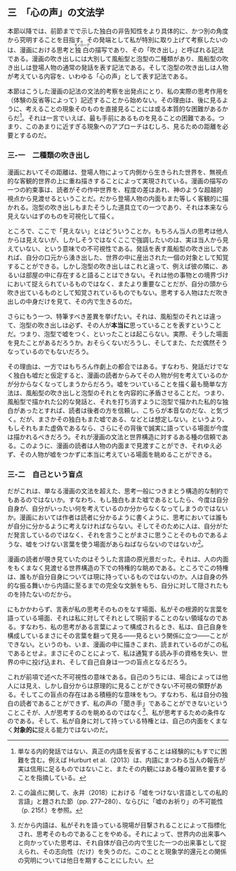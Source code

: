 ## 三　「心の声」の文法学

本節以降では、前節までで示した独白の非告知性をより具体的に、かつ別の角度から究明することを目指す。その発端として私が特別に取り上げて考察したいのは、漫画における思考と<ruby>独白<rp>［</rp><rt>モノローグ</rt><rp>］</rp></ruby>の描写であり、その「吹き出し」と呼ばれる記法である。漫画の吹き出しには大別して風船型と泡型の二種類があり、風船型の吹き出しは登場人物の通常の発話を表す記法である。そして泡型の吹き出しは人物が考えている内容を、いわゆる「心の声」として表す記法である。

本節はこうした漫画の記法の文法的考察を出発点にとり、私の実際の思考作用を（体験の反省等によって）記述することから始めない。その理由は、後に見るように、考えることの現象そのものを直接見ることには或る本質的な困難があるからだ[^3]。それは一言でいえば、最も手前にあるものを見ることの困難である。つまり、このあまりに近すぎる現象へのアプローチはむしろ、見るための距離を必要とするのだ。

[^3]: 単なる内的発話ではない、真正の内語を反省することは経験的にもすでに困難を含む。例えば Hurburt et al.（2013）は、内語にまつわる当人の報告が実は信用に足るものではないこと、またその内観にはある種の習熟を要することを指摘している。

### 三-一　二種類の吹き出し

漫画においてその距離は、登場人物によって内側から生きられた世界を、無視点的な客観的世界の上に重ね描きすることによって実現されている。漫画の描写の一つの約束事は、読者がその作中世界を、程度の差はあれ、神のような超越的視点から見渡せるということだ。だから登場人物の内面もまた等しく客観的に描かれる。泡型の吹き出しもまたそうした道具立ての一つであり、それは本来なら見えないはずのものを可視化して描く。

ところで、ここで「見えない」とはどういうことか。もちろん当人の思考は他人からは見えないが、しかしそうではなくここで強調したいのは、実は当人から見えていない、という意味での不可視性である。発話を表す風船型の吹き出しであれば、自分の口元から湧き出した、世界の中に産出された一個の対象として知覚することができる。しかし泡型の吹き出しはこれと違って、例えば彼の隣に、あるいは部屋の中に存在すると語ることはできない。それは他の事物との境界づけにおいて捉えられているものではなく、またより重要なことだが、自分の頭から吹き出ているものとして知覚されているものでもない。思考する人物はただ吹き出しの中身だけを見て、その内で生きるのだ。

さらにもう一つ、特筆すべき差異を挙げたい。それは、風船型のそれとは違って、泡型の吹き出しは必ず、その人が**本当に**思っていることを表すということだ。つまり、泡型で嘘をつく、といったことは起こらない。実際、そうした場面を見たことがあるだろうか。おそらくないだろうし、そしてまた、ただ偶然そうなっているのでもないだろう。

その理由は、一方ではもちろん作劇上の都合ではある。すなわち、発話だけでなく独白も嘘だと仮定すると、漫画の読者からみてその人物が何を考えているのかが分からなくなってしまうからだろう。嘘をついていることを描く最も簡単な方法は、風船型の吹き出しと泡型のそれとを内容的に矛盾させることだ。つまり、風船型で描かれた公的な発話と、それを打ち消すように泡型で描かれた私的な独白があったとすれば、読者は後者の方を信頼し、こちらが本音なのだな、と気づく。だが、まさかその独白もまた嘘である、などとは想定しない。というより、もしそれもまた虚偽であるなら、さらにその背後で誠実に語っている場面が今度は描かれるべきだろう。それが漫画の文法と世界構造に対するある種の信頼である。このように、漫画の読者は人物の内面まで見渡すことができ、それゆえ必ず、その人物が嘘をつかずに本当に考えている場面を眺めることができる。

### 三-二　自己という盲点

だがこれは、単なる漫画の文法を超えた、思考一般につきまとう構造的な制約でもあるのではないか。すなわち、もし独白もまた嘘であるとしたら、今度は自分自身が、自分がいったい何を考えているのか分からなくなってしまうのではないか。漫画においては作者は読者に分かるように書くように、思考においては誰もが自分に分かるように考えなければならない。そしてそのために人は、自分がただ発言しているのではなく、それを言うことがまさに思うことそのものであるような、嘘をつけない言葉を使う場面があらねばならないのではないか[^4]。

[^4]: この論点に関して、永井（2018）における「嘘をつけない言語としての私的言語」と題された節（pp. 277–280）、ならびに「嘘のお祈り」の不可能性（p. 215f.）を参照。

漫画の読者が覗き見ていたのはそうした言語の原光景だった。それは、人の内面をもくまなく見渡せる世界構造の下での特権的な眺めである。ところでこの特権は、誰もが自分自身については現に持っているものではないのか。人は自身の外的な振る舞いから内語に至るまでの完全な文脈をもち、自分に対して隠されたものを持たないのだから。

にもかかわらず、言表が私の思考そのものをなす場面、私がその根源的な言葉を語っている場面、それは私に対してそれとして現前することのない領域なのである。すなわち、私の思考がある言葉によって構成されるとき、私は、自己自身を構成しているまさにその言葉を翻って見る——見るという関係に立つ——ことができない。というのも、いま、漫画の中に描きこまれ、読まれているのがこの私であるとせよ。まさにそのことによって、私は通覧する読み手の資格を失い、世界の中に投げ込まれ、そして自己自身は一つの盲点となるだろう。

これが前項で述べた不可視性の意味である。自己のうちには、場合によっては他人には見え、しかし自分からは原理的に見ることができない不可視の領野がある。そしてこの盲点の存在はある積極的な意味をもつ。すなわち、私は自分の独白の読者であることができず、私の声の「聞き手」であることができないということこそが、人が思考するのを眺めるのではなく[^5]、私が思考するための条件なのである。そして、私が自身に対して持っている特権とは、自己の内面をくまなく**対象的に**捉える能力ではないのだ。

[^5]: だから内語は、私がそれを語っている現場が目撃されることによって指標化され、思考そのものであることをやめる。それによって、世界内の出来事へと向かっていた思考は、それ自体が自己の内で生じた一つの出来事として捉えられ、その志向性（だけ）を失うのだ。このことと現象学的還元との関係の究明については他日を期することにしたい。
